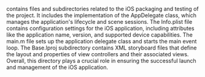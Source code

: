 contains files and subdirectories related to the iOS packaging and testing of the project. It includes the implementation of the AppDelegate class, which manages the application's lifecycle and scene sessions. The Info.plist file contains configuration settings for the iOS application, including attributes like the application name, version, and supported device capabilities. The main.m file sets up the application delegate class and starts the main event loop. The Base.lproj subdirectory contains XML storyboard files that define the layout and properties of view controllers and their associated views. Overall, this directory plays a crucial role in ensuring the successful launch and management of the iOS application.